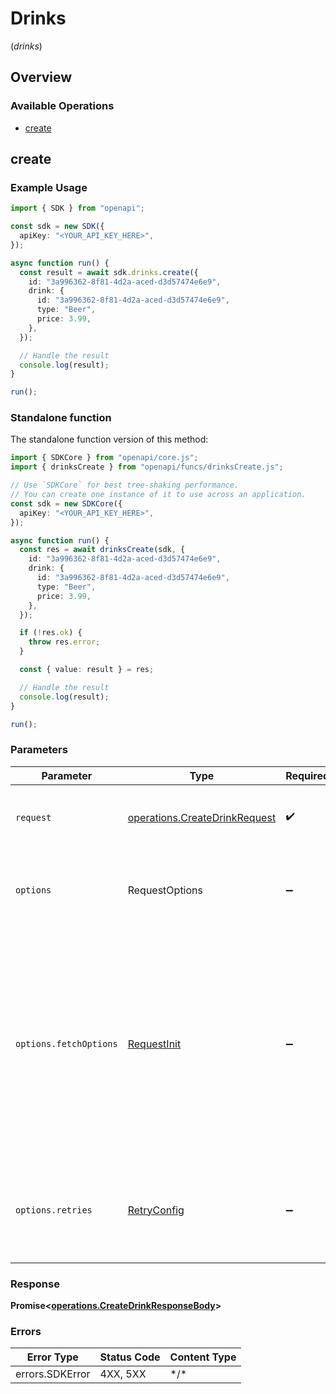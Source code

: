 # Drinks
(*drinks*)

## Overview

### Available Operations

* [create](#create)

## create

### Example Usage

```typescript
import { SDK } from "openapi";

const sdk = new SDK({
  apiKey: "<YOUR_API_KEY_HERE>",
});

async function run() {
  const result = await sdk.drinks.create({
    id: "3a996362-8f81-4d2a-aced-d3d57474e6e9",
    drink: {
      id: "3a996362-8f81-4d2a-aced-d3d57474e6e9",
      type: "Beer",
      price: 3.99,
    },
  });

  // Handle the result
  console.log(result);
}

run();
```

### Standalone function

The standalone function version of this method:

```typescript
import { SDKCore } from "openapi/core.js";
import { drinksCreate } from "openapi/funcs/drinksCreate.js";

// Use `SDKCore` for best tree-shaking performance.
// You can create one instance of it to use across an application.
const sdk = new SDKCore({
  apiKey: "<YOUR_API_KEY_HERE>",
});

async function run() {
  const res = await drinksCreate(sdk, {
    id: "3a996362-8f81-4d2a-aced-d3d57474e6e9",
    drink: {
      id: "3a996362-8f81-4d2a-aced-d3d57474e6e9",
      type: "Beer",
      price: 3.99,
    },
  });

  if (!res.ok) {
    throw res.error;
  }

  const { value: result } = res;

  // Handle the result
  console.log(result);
}

run();
```

### Parameters

| Parameter                                                                                                                                                                      | Type                                                                                                                                                                           | Required                                                                                                                                                                       | Description                                                                                                                                                                    |
| ------------------------------------------------------------------------------------------------------------------------------------------------------------------------------ | ------------------------------------------------------------------------------------------------------------------------------------------------------------------------------ | ------------------------------------------------------------------------------------------------------------------------------------------------------------------------------ | ------------------------------------------------------------------------------------------------------------------------------------------------------------------------------ |
| `request`                                                                                                                                                                      | [operations.CreateDrinkRequest](../../models/operations/createdrinkrequest.md)                                                                                                 | :heavy_check_mark:                                                                                                                                                             | The request object to use for the request.                                                                                                                                     |
| `options`                                                                                                                                                                      | RequestOptions                                                                                                                                                                 | :heavy_minus_sign:                                                                                                                                                             | Used to set various options for making HTTP requests.                                                                                                                          |
| `options.fetchOptions`                                                                                                                                                         | [RequestInit](https://developer.mozilla.org/en-US/docs/Web/API/Request/Request#options)                                                                                        | :heavy_minus_sign:                                                                                                                                                             | Options that are passed to the underlying HTTP request. This can be used to inject extra headers for examples. All `Request` options, except `method` and `body`, are allowed. |
| `options.retries`                                                                                                                                                              | [RetryConfig](../../lib/utils/retryconfig.md)                                                                                                                                  | :heavy_minus_sign:                                                                                                                                                             | Enables retrying HTTP requests under certain failure conditions.                                                                                                               |

### Response

**Promise\<[operations.CreateDrinkResponseBody](../../models/operations/createdrinkresponsebody.md)\>**

### Errors

| Error Type      | Status Code     | Content Type    |
| --------------- | --------------- | --------------- |
| errors.SDKError | 4XX, 5XX        | \*/\*           |